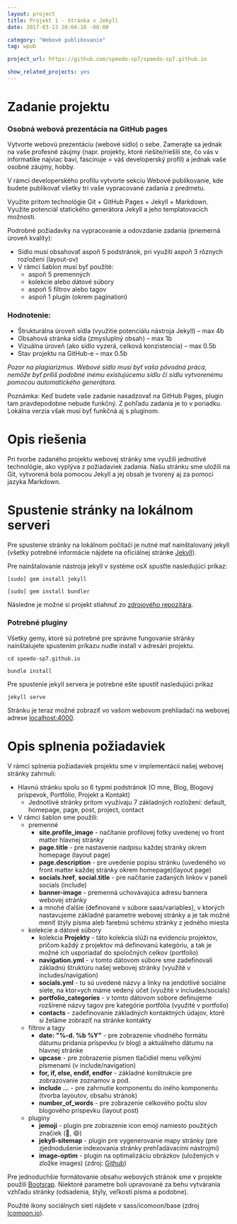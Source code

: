 ```yaml
---
layout: project
title: Projekt 1 - Stránka v Jekyll
date: 2017-03-13 20:04:18 -08:00

category: "Webové publikovanie"
tag: wpub

project_url: https://github.com/speedo-sp7/speedo-sp7.github.io

show_related_projects: yes
---
```


# Zadanie projektu

### Osobná webová prezentácia na GitHub pages

Vytvorte webovú prezentáciu (webové sídlo) o sebe. Zamerajte sa jednak na vaše profesné záujmy (napr. projekty, ktoré riešite/riešili ste, čo vás v informatike najviac baví, fascinuje = váš developerský profil) a jednak vaše osobné záujmy, hobby.

V rámci developerského profilu vytvorte sekciu Webové publikovanie, kde budete publikovať všetky tri vaše vypracované zadania z predmetu.

Využite pritom technológie Git + GitHub Pages + Jekyll + Markdown. Využite potenciál statického generátora Jekyll a jeho templatovacích možností.

Podrobné požiadavky na vypracovanie a odovzdanie zadania (priemerná úroveň kvality):

* Sídlo musí obsahovať aspoň 5 podstránok, pri využití aspoň 3 rôznych rozložení (layout-ov)
* V rámci šablon musí byť použité:
  * aspoň 5 premenných  
  * kolekcie alebo dátové súbory
  * aspoň 5 filtrov alebo tagov
  * aspoň 1 plugin (okrem pagination)

### Hodnotenie:

+ Štrukturálna úroveň sídla (využitie potenciálu nástroja Jekyll) – max 4b
+ Obsahová stránka sídla (zmysluplný obsah) – max 1b
+ Vizuálna úroveň (ako sídlo vyzerá, celková konzistencia) – max 0.5b
+ Stav projektu na GitHub-e – max 0.5b

_Pozor na plagiarizmus. Webové sídlo musí byť vaša pôvodná práca, nemôže byť príliš podobné inému existujúcemu sídlu či sídlu vytvorenému pomocou automatického generátora._

Poznámka: Keď budete vaše zadanie nasadzovať na GitHub Pages, plugin tam pravdepodobne nebude funkčný. Z pohľadu zadania je to v poriadku. Lokálna verzia však musí byť funkčná aj s pluginom.


# Opis riešenia

Pri tvorbe zadaného projektu webovej stránky sme využili jednotlivé technológie, ako vyplýva z požiadaviek zadania. Našu stránku sme uložili na Git, vytvorená bola pomocou Jekyll a jej obsah je tvorený aj za pomoci jazyka Markdown.

# Spustenie stránky na lokálnom serveri

Pre spustenie stránky na lokálnom počítači je nutné mať nainštalovaný jekyll (všetky potrebné informácie nájdete na oficiálnej stránke [Jekyll](https://jekyllrb.com/)).

Pre nainštalovanie nástroja jekyll v systéme osX spusťte nasledujúci príkaz:

```
[sudo] gem install jekyll

[sudo] gem install bundler
```

Následne je možné si projekt stiahnuť zo [zdrojového repozitára](https://github.com/speedo-sp7/speedo-sp7.github.io).


### Potrebné pluginy

Všetky gemy, ktoré sú potrebné pre správne fungovanie stránky nainštalujete spustením príkazu nudle install v adresári projektu.

```
cd speedo-sp7.github.io

bundle install
```

Pre spustenie jekyll servera je potrebné ešte spustiť nasledujúci príkaz

```
jekyll serve
```

Stránku je teraz možné zobraziť vo vašom webovom prehliadači na webovej adrese [localhost:4000](localhost:4000).


# Opis splnenia požiadaviek

V rámci splnenia požiadaviek projektu sme v implementácii našej webovej stránky zahrnuli:
* Hlavnú stránku spolu so 6 typmi podstránok (O mne, Blog, Blogový príspevok, Portfólio, Projekt a Kontakt)
  * Jednotlivé stránky pritom využívaju 7 základných rozložení: default, homepage, page, post, project, contact
* V rámci šablon sme použili:
  * premenné
    * **site.profile_image** - načítanie profilovej fotky uvedenej vo front matter hlavnej stránky
    * **page.title** - pre nastavenie nadpisu každej stránky okrem homepage (layout page)
    * **page.description** - pre uvedenie popisu stránku (uvedeného vo front matter každej stránky okrem homepage)(layout page)
    * **socials.href**, **social.title** - pre načítanie zadaných linkov v paneli socials (include)
    * **banner-image** - premenná uchovávajúca adresu bannera webovej stránky
    * a mnohé ďalšie (definované v súbore saas/variables), v ktorých nastavujeme základné parametre webovej stránky a je tak možné meniť štýly písma aleb farebnú schému stránky z jedného miesta
  * kolekcie a dátové súbory
    * kolekcia **Projekty** - táto kolekcia slúži na evidenciu projektov, pričom každý z projektov má definovanú kategóriu, a tak je možné ich usporiadať do spoločných celkov (portfolio)
    * **navigation.yml** - v tomto dátovom súbore sme zadefinovali základnú štruktúru našej webovej stránky (využité v includes/navigation)
    * **socials.yml** - tu sú uvedené názvy a linky na jendotlivé sociálne siete, na ktor=ych máme vedený účet (využité v includes/socials)
    * **portfolio_categories** - v tomto dátovom sóbore definujeme rozšírené názvy tagov pre kategórie portfólia (využité v portfolio)
    * **contacts** - zadefinovanie základných kontaktných údajov, ktoré si želáme zobraziť na stránke kontakty
  * filtrov a tagy
    * **date: "%-d. %b %Y"** - pre zobrazenie vhodného formátu dátumu pridania príspevku (v blog) a aktuálneho dátumu na hlavnej stránke
    * **upcase** - pre zobrazenie písmen tlačidiel menu veľkými písmenami (v include/navigation)
    * **for, if, else, endif, endfor** - základné konštrukcie pre zobrazovanie zoznamov a pod.
    * **include ...** - pre zahrnutie komponentu do iného komponentu (tvorba layoutov, obsahu stránok)
    * **number_of_words** - pre zobrazenie celkového počtu slov blogového príspevku (layout post)
  * pluginy
    * **jemoji** - plugin pre zobrazenie icon emoji namiesto použitých značiek (:wolf:, :smile:)
    * **jekyll-sitemap** - plugin pre vygenerovanie mapy stránky (pre zjednodušenie indexovania stránky prehľadávacími nástrojmi)
    * **image-optim** - plugin na optimalizáciu obrázkov (uložených v zložke images) (zdroj: [Github](https://github.com/chrisanthropic/image_optim-jekyll-plugin))


Pre jednoduchšie formátovanie obsahu webových stránok sme v projekte použili [Bootsrap](https://github.com/plusjade/jekyll-bootstrap). Niektoré parametre boli upravované za behu vytvárania vzhľadu stránky (odsadenia, štýly, veľkosti písma a podobne).

Použité ikony sociálnych sietí nájdete v sass/icomoon/base (zdroj [Icomoon.io](https://icomoon.io)).  
